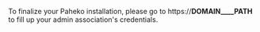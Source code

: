 To finalize your Paheko installation, please go to https://__DOMAIN____PATH__ to fill up your admin association's credentials.
